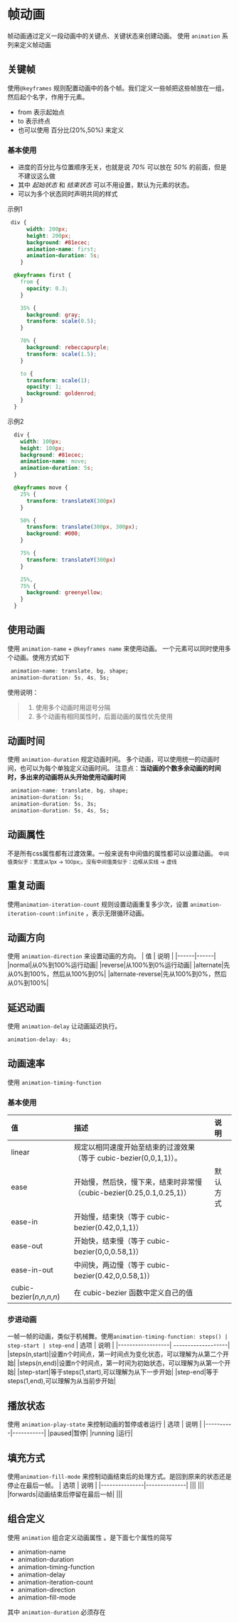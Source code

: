 # 帧动画
帧动画通过定义一段动画中的关键点、关键状态来创建动画。
使用 `animation` 系列来定义帧动画



## 关键帧
使用`@keyframes` 规则配置动画中的各个帧。我们定义一些帧把这些帧放在一组，然后起个名字，作用于元素。
* from 表示起始点
* to 表示终点
* 也可以使用 百分比(20%,50%) 来定义



### 基本使用
* 进度的百分比与位置顺序无关，也就是说 *70%* 可以放在 *50%* 的前面，但是不建议这么做
* 其中 *起始状态* 和 *结束状态* 可以不用设置，默认为元素的状态。 
* 可以为多个状态同时声明共同的样式

示例1
```css
 div {
      width: 200px;
      height: 200px;
      background: #81ecec;
      animation-name: first;
      animation-duration: 5s;
    }

  @keyframes first {
    from {
      opacity: 0.3;
    }

    35% {
      background: gray;
      transform: scale(0.5);
    }

    70% {
      background: rebeccapurple;
      transform: scale(1.5);
    }

    to {
      transform: scale(1);
      opacity: 1;
      background: goldenrod;
    }
  }
```

示例2
```css
  div {
    width: 100px;
    height: 100px;
    background: #81ecec;
    animation-name: move;
    animation-duration: 5s;
  }

  @keyframes move {
    25% {
      transform: translateX(300px)
    }

    50% {
      transform: translate(300px, 300px);
      background: #000;
    }

    75% {
      transform: translateY(300px)
    }

    25%,
    75% {
      background: greenyellow;
    }
  }
```



## 使用动画
使用 `animation-name` + `@keyframes name` 来使用动画。
一个元素可以同时使用多个动画。使用方式如下
```css
 animation-name: translate, bg, shape;
 animation-duration: 5s, 4s, 5s;
```

使用说明：
> 1. 使用多个动画时用逗号分隔
> 2. 多个动画有相同属性时，后面动画的属性优先使用



## 动画时间
使用 `animation-duration` 规定动画时间。
多个动画，可以使用统一的动画时间，也可以为每个单独定义动画时间。
注意点：**当动画的个数多余动画的时间时，多出来的动画将从头开始使用动画时间**
```css
 animation-name: translate, bg, shape;
 animation-duration: 5s;
 animation-duration: 5s, 3s;
 animation-duration: 5s, 4s, 5s;
```



## 动画属性
不是所有css属性都有过渡效果。一般来说有中间值的属性都可以设置动画。 <small>中间值类似于：宽度从1px -> 100px;。没有中间值类似于：边框从实线 -> 虚线</small>



## 重复动画
使用`animation-iteration-count` 规则设置动画重复多少次，设置 `animation-iteration-count:infinite` ，表示无限循环动画。



## 动画方向
使用 `animation-direction` 来设置动画的方向。
|  值  |  说明 |
|------|------|
|normal|从0%到100%运行动画|
|reverse|从100%到0%运行动画|
|alternate|先从0%到100%，然后从100%到0%|
|alternate-reverse|先从100%到0%，然后从0%到100%|




## 延迟动画
使用 `animation-delay` 让动画延迟执行。
```css
animation-delay: 4s;
```



## 动画速率
使用 `animation-timing-function` 

### 基本使用
| 值                            | 描述                                                         | 说明     |
| :---------------------------- | :----------------------------------------------------------- | :-------- |
| linear                        | 规定以相同速度开始至结束的过渡效果（等于 cubic-bezier(0,0,1,1)）。 |          |
| ease                          | 开始慢，然后快，慢下来，结束时非常慢（cubic-bezier(0.25,0.1,0.25,1)） | 默认方式 |
| ease-in                       | 开始慢，结束快（等于 cubic-bezier(0.42,0,1,1)）              |          |
| ease-out                      | 开始快，结束慢（等于 cubic-bezier(0,0,0.58,1)）              |          |
| ease-in-out                   | 中间快，两边慢（等于 cubic-bezier(0.42,0,0.58,1)）           |          |
| cubic-bezier(*n*,*n*,*n*,*n*) | 在 cubic-bezier 函数中定义自己的值                           |          |



### 步进动画
一帧一帧的动画，类似于机械舞。使用`animation-timing-function: steps() | step-start | step-end`
|         选项      |        说明        |
|------------------| -------------------|
|steps(n,start)|设置n个时间点，第一时间点为变化状态，可以理解为从第二个开始|
|steps(n,end)|设置n个时间点，第一时间为初始状态，可以理解为从第一个开始|
|step-start|等于steps(1,start),可以理解为从下一步开始|
|step-end|等于steps(1,end),可以理解为从当前步开始|



## 播放状态
使用 `animation-play-state` 来控制动画的暂停或者运行
|   选项    |    说明   |
|----------|-----------|
|paused|暂停|
|running  |运行|



## 填充方式
使用`animation-fill-mode` 来控制动画结束后的处理方式。是回到原来的状态还是停止在最后一帧。
|     选项      |     说明      |
|---------------|--------------|
|||
|||
|forwards|动画结束后停留在最后一帧|
|||



## 组合定义
使用 `animation` 组合定义动画属性 。是下面七个属性的简写
* animation-name
* animation-duration
* animation-timing-function
* animation-delay
* animation-iteration-count
* animation-direction
* animation-fill-mode

其中 `animation-duration` 必须存在